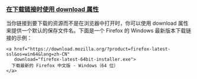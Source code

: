 ### [在下载链接时使用 download 属性](https://developer.mozilla.org/zh-CN/docs/Learn/HTML/Introduction_to_HTML/Creating_hyperlinks#在下载链接时使用_download_属性 "Permalink to 在下载链接时使用 download 属性")

当你链接到要下载的资源而不是在浏览器中打开时，你可以使用 download 属性来提供一个默认的保存文件名。下面是一个 Firefox 的 Windows 最新版本下载链接的示例：

```
<a href="https://download.mozilla.org/?product=firefox-latest-ssl&os=win64&lang=zh-CN"
   download="firefox-latest-64bit-installer.exe">
  下载最新的 Firefox 中文版 - Windows（64 位）
</a>
```